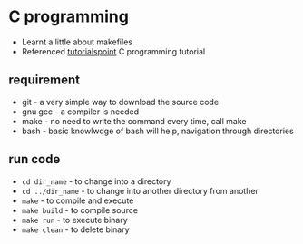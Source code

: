 # C programming
* Learnt a little about makefiles
* Referenced [tutorialspoint][tutorialspoint] C programming tutorial

## requirement
* git - a very simple way to download the source code
* gnu gcc - a compiler is needed
* make - no need to write the command every time, call make
* bash - basic knowlwdge of bash will help, navigation through directories

## run code
* `cd dir_name` - to change into a directory
* `cd ../dir_name` - to change into another directory from another
* `make` - to compile and execute
* `make build` - to compile source
* `make run` - to execute binary
* `make clean` - to delete binary


#
[tutorialspoint]:https://www.tutorialspoint.com



